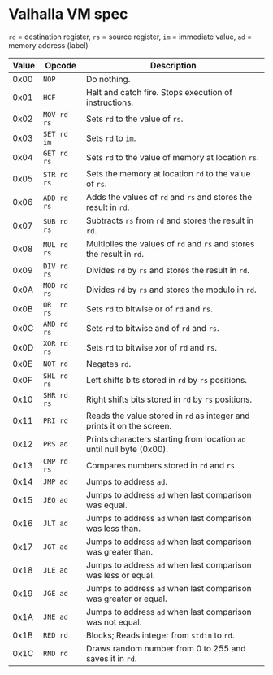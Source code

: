 # Valhalla VM spec

`rd` = destination register,
`rs` = source register,
`im` = immediate value,
`ad` = memory address (label)

Value | Opcode      | Description
------|-------------|-----------------------------------------------------------------------
0x00  | `NOP`       | Do nothing.
0x01  | `HCF`       | Halt and catch fire. Stops execution of instructions.
0x02  | `MOV rd rs` | Sets `rd` to the value of `rs`.
0x03  | `SET rd im` | Sets `rd` to `im`.
0x04  | `GET rd rs` | Sets `rd` to the value of memory at location `rs`.
0x05  | `STR rd rs` | Sets the memory at location `rd` to the value of `rs`.
0x06  | `ADD rd rs` | Adds the values of `rd` and `rs` and stores the result in `rd`.
0x07  | `SUB rd rs` | Subtracts `rs` from `rd` and stores the result in `rd`.
0x08  | `MUL rd rs` | Multiplies the values of `rd` and `rs` and stores the result in `rd`.
0x09  | `DIV rd rs` | Divides `rd` by `rs` and stores the result in `rd`.
0x0A  | `MOD rd rs` | Divides `rd` by `rs` and stores the modulo in `rd`.
0x0B  | `OR  rd rs` | Sets `rd` to bitwise or of `rd` and `rs`.
0x0C  | `AND rd rs` | Sets `rd` to bitwise and of `rd` and `rs`.
0x0D  | `XOR rd rs` | Sets `rd` to bitwise xor of `rd` and `rs`.
0x0E  | `NOT rd`    | Negates `rd`.
0x0F  | `SHL rd rs` | Left shifts bits stored in `rd` by `rs` positions.
0x10  | `SHR rd rs` | Right shifts bits stored in `rd` by `rs` positions.
0x11  | `PRI rd`    | Reads the value stored in `rd` as integer and prints it on the screen.
0x12  | `PRS ad`    | Prints characters starting from location `ad` until null byte (0x00).
0x13  | `CMP rd rs` | Compares numbers stored in `rd` and `rs`.
0x14  | `JMP ad`    | Jumps to address `ad`.
0x15  | `JEQ ad`    | Jumps to address `ad` when last comparison was equal.
0x16  | `JLT ad`    | Jumps to address `ad` when last comparison was less than.
0x17  | `JGT ad`    | Jumps to address `ad` when last comparison was greater than.
0x18  | `JLE ad`    | Jumps to address `ad` when last comparison was less or equal.
0x19  | `JGE ad`    | Jumps to address `ad` when last comparison was greater or equal.
0x1A  | `JNE ad`    | Jumps to address `ad` when last comparison was not equal.
0x1B  | `RED rd`    | Blocks; Reads integer from `stdin` to `rd`.
0x1C  | `RND rd`    | Draws random number from 0 to 255 and saves it in `rd`.
